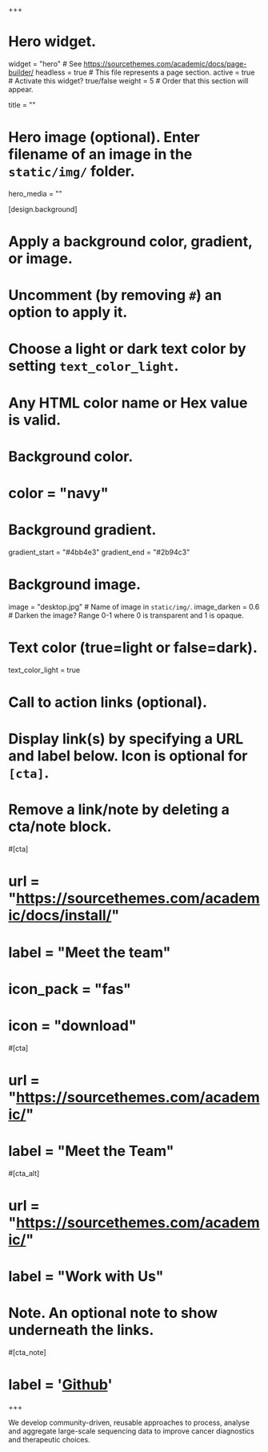+++
# Hero widget.
widget = "hero"  # See https://sourcethemes.com/academic/docs/page-builder/
headless = true  # This file represents a page section.
active = true  # Activate this widget? true/false
weight = 5  # Order that this section will appear.

title = ""

# Hero image (optional). Enter filename of an image in the `static/img/` folder.
hero_media = ""

[design.background]
  # Apply a background color, gradient, or image.
  #   Uncomment (by removing `#`) an option to apply it.
  #   Choose a light or dark text color by setting `text_color_light`.
  #   Any HTML color name or Hex value is valid.

  # Background color.
  # color = "navy"
  
  # Background gradient.
  gradient_start = "#4bb4e3"
  gradient_end = "#2b94c3"
  
  # Background image.
  image = "desktop.jpg"  # Name of image in `static/img/`.
  image_darken = 0.6  # Darken the image? Range 0-1 where 0 is transparent and 1 is opaque.

  # Text color (true=light or false=dark).
  text_color_light = true

# Call to action links (optional).
#   Display link(s) by specifying a URL and label below. Icon is optional for `[cta]`.
#   Remove a link/note by deleting a cta/note block.
#[cta]
#  url = "https://sourcethemes.com/academic/docs/install/"
#  label = "Meet the team"
#  icon_pack = "fas"
#  icon = "download"
  
#[cta]
#  url = "https://sourcethemes.com/academic/"
#  label = "Meet the Team"

#[cta_alt]
#  url = "https://sourcethemes.com/academic/"
#  label = "Work with Us"

# Note. An optional note to show underneath the links.
#[cta_note]
#  label = '<a id="umccr-github" href="https://github.com/umccr">Github<!-- V --></a>'
+++

We develop community-driven, reusable approaches to process, analyse and aggregate large-scale sequencing data to improve cancer diagnostics and therapeutic choices.



